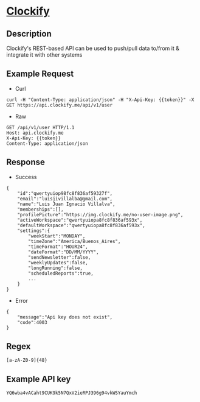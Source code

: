 # [Clockify](https://clockify.me/developers-api)

## __Description__
Clockify's REST-based API can be used to push/pull data to/from it & integrate it with other systems

## __Example Request__
* Curl
```
curl -H "Content-Type: application/json" -H "X-Api-Key: {{token}}" -X GET https://api.clockify.me/api/v1/user
```

* Raw
```
GET /api/v1/user HTTP/1.1
Host: api.clockify.me
X-Api-Key: {{token}}
Content-Type: application/json
```

## __Response__
* Success
```
{
    "id":"qwertyuiop98fc8f836af59327f",
    "email":"luisjivillalba@gmail.com",
    "name":"Luis Juan Ignacio Villalva",
    "memberships":[],
    "profilePicture":"https://img.clockify.me/no-user-image.png",
    "activeWorkspace":"qwertyuiopa8fc8f836af593x",
    "defaultWorkspace":"qwertyuiopa8fc8f836af593x",
    "settings":{
        "weekStart":"MONDAY",
        "timeZone":"America/Buenos_Aires",
        "timeFormat":"HOUR24",
        "dateFormat":"DD/MM/YYYY",
        "sendNewsletter":false,
        "weeklyUpdates":false,
        "longRunning":false,
        "scheduledReports":true,
        ...
    }
}
```
* Error
```
{
    "message":"Api key does not exist",
    "code":4003
}
```
## __Regex__
```
[a-zA-Z0-9]{48}
```

## __Example API key__
```
YQ6wba4vACaht9CUK9k5N7QxV2ieRPJ396g94vkWSYauYmch
```
